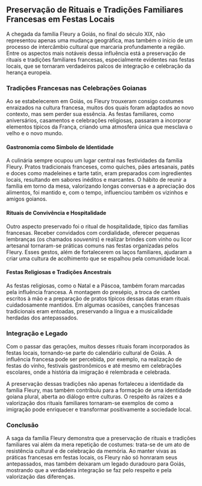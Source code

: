 ## Preservação de Rituais e Tradições Familiares Francesas em Festas Locais

A chegada da família Fleury a Goiás, no final do século XIX, não representou apenas uma mudança geográfica, mas também o início de um processo de intercâmbio cultural que marcaria profundamente a região. Entre os aspectos mais notáveis dessa influência está a preservação de rituais e tradições familiares francesas, especialmente evidentes nas festas locais, que se tornaram verdadeiros palcos de integração e celebração da herança europeia.

### Tradições Francesas nas Celebrações Goianas

Ao se estabelecerem em Goiás, os Fleury trouxeram consigo costumes enraizados na cultura francesa, muitos dos quais foram adaptados ao novo contexto, mas sem perder sua essência. As festas familiares, como aniversários, casamentos e celebrações religiosas, passaram a incorporar elementos típicos da França, criando uma atmosfera única que mesclava o velho e o novo mundo.

#### Gastronomia como Símbolo de Identidade

A culinária sempre ocupou um lugar central nas festividades da família Fleury. Pratos tradicionais franceses, como quiches, pães artesanais, patês e doces como madeleines e tarte tatin, eram preparados com ingredientes locais, resultando em sabores inéditos e marcantes. O hábito de reunir a família em torno da mesa, valorizando longas conversas e a apreciação dos alimentos, foi mantido e, com o tempo, influenciou também os vizinhos e amigos goianos.

#### Rituais de Convivência e Hospitalidade

Outro aspecto preservado foi o ritual de hospitalidade, típico das famílias francesas. Receber convidados com cordialidade, oferecer pequenas lembranças (os chamados *souvenirs*) e realizar brindes com vinho ou licor artesanal tornaram-se práticas comuns nas festas organizadas pelos Fleury. Esses gestos, além de fortalecerem os laços familiares, ajudaram a criar uma cultura de acolhimento que se espalhou pela comunidade local.

#### Festas Religiosas e Tradições Ancestrais

As festas religiosas, como o Natal e a Páscoa, também foram marcadas pela influência francesa. A montagem do presépio, a troca de cartões escritos à mão e a preparação de pratos típicos dessas datas eram rituais cuidadosamente mantidos. Em algumas ocasiões, canções francesas tradicionais eram entoadas, preservando a língua e a musicalidade herdadas dos antepassados.

### Integração e Legado

Com o passar das gerações, muitos desses rituais foram incorporados às festas locais, tornando-se parte do calendário cultural de Goiás. A influência francesa pode ser percebida, por exemplo, na realização de festas do vinho, festivais gastronômicos e até mesmo em celebrações escolares, onde a história da imigração é relembrada e celebrada.

A preservação dessas tradições não apenas fortaleceu a identidade da família Fleury, mas também contribuiu para a formação de uma identidade goiana plural, aberta ao diálogo entre culturas. O respeito às raízes e a valorização dos rituais familiares tornaram-se exemplos de como a imigração pode enriquecer e transformar positivamente a sociedade local.

### Conclusão

A saga da família Fleury demonstra que a preservação de rituais e tradições familiares vai além da mera repetição de costumes: trata-se de um ato de resistência cultural e de celebração da memória. Ao manter vivas as práticas francesas em festas locais, os Fleury não só honraram seus antepassados, mas também deixaram um legado duradouro para Goiás, mostrando que a verdadeira integração se faz pelo respeito e pela valorização das diferenças.